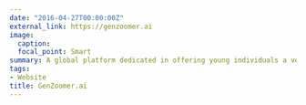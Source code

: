 ```yaml
---
date: "2016-04-27T00:00:00Z"
external_link: https://genzoomer.ai
image:
  caption: 
  focal_point: Smart
summary: A global platform dedicated in offering young individuals a voice through articles & through a podcast ran by Shola West.
tags: 
- Website
title: GenZoomer.ai
---
```

